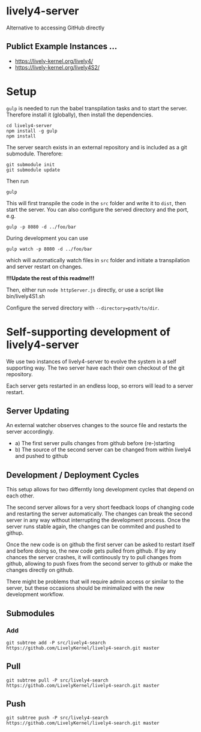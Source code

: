 # lively4-server
Alternative to accessing GitHub directly

## Publict Example Instances ...

- https://lively-kernel.org/lively4/
- https://lively-kernel.org/lively4S2/

# Setup

`gulp` is needed to run the babel transpilation tasks and to start the server. Therefore install it (globally), then install the dependencies.

```
cd lively4-server
npm install -g gulp
npm install
```

The server search exists in an external repository and is included as a git submodule. Therefore:
```
git submodule init
git submodule update
```

Then run 
```
gulp
```
This will first transpile the code in the `src` folder and write it to `dist`, then start the server. You can also configure the served directory and the port, e.g.
```
gulp -p 8080 -d ../foo/bar
```

During development you can use 
```
gulp watch -p 8080 -d ../foo/bar
```
which will automatically watch files in `src` folder and initiate a transpilation and server restart on changes.

**!!!Update the rest of this readme!!!**


Then, either run `node httpServer.js` directly, or use a script like bin/lively4S1.sh

Configure the served directory with `--directory=path/to/dir`.

# Self-supporting development of lively4-server

We use two instances of lively4-server to evolve the system in a self supporting way.
The two server have each their own checkout of the git repository. 

Each server gets restarted in an endless loop, so errors will lead to a server restart. 

## Server Updating

An external watcher observes changes to the source file and restarts the server accordingly. 

- a) The first server pulls changes from github before (re-)starting
- b) The source of the second server can be changed from within lively4 and pushed to github

## Development / Deployment Cycles

This setup allows for two differntly long development cycles that depend on each other.

The second server allows for a very short feedback loops of changing code and restarting the server automatically. The changes can break the second server in any way without interrupting the development process. Once the server runs stable again, the changes can be commited and pushed to githup. 

Once the new code is on github the first server can be asked to restart itself and before doing so, the new code gets pulled from github. If by any chances the server crashes, it will continously try to pull changes from github, allowing to push fixes from the second server to github or make the changes directly on github. 

There might be problems that will require admin access or similar to the server, but these occasions should be minimalized with the new development workflow. 


## Submodules

### Add

```
git subtree add -P src/lively4-search https://github.com/LivelyKernel/lively4-search.git master
```

## Pull

```
git subtree pull -P src/lively4-search https://github.com/LivelyKernel/lively4-search.git master
```

## Push

```
git subtree push -P src/lively4-search https://github.com/LivelyKernel/lively4-search.git master
```


